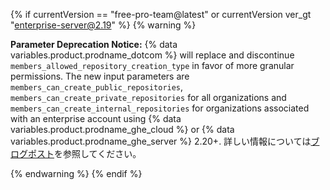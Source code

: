 {% if currentVersion == "free-pro-team@latest" or currentVersion ver_gt "enterprise-server@2.19" %}
{% warning %}

**Parameter Deprecation Notice:** {% data variables.product.prodname_dotcom %} will replace and discontinue `members_allowed_repository_creation_type` in favor of more granular permissions. The new input parameters are `members_can_create_public_repositories`, `members_can_create_private_repositories` for all organizations and `members_can_create_internal_repositories` for organizations associated with an enterprise account using {% data variables.product.prodname_ghe_cloud %} or {% data variables.product.prodname_ghe_server %} 2.20+. 詳しい情報については[ブログポスト](https://developer.github.com/changes/2019-12-03-internal-visibility-changes)を参照してください。

{% endwarning %}
{% endif %}
